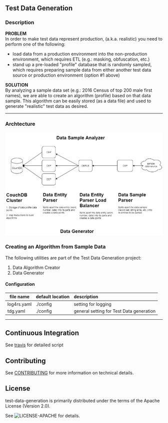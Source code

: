 ## Test Data Generation

### Description
**PROBLEM**
</br>
In order to make test data represent production, (a.k.a. realistic) you need to perform one of the following:
+ load data from a production environment into the non-production environment, which requires ETL (e.g.: masking, obfuscation, etc.)
+ stand up a pre-loaded "profile" database that is randomly sampled, which requires preparing sample data from either another test data source 
or production environment (option #1 above)

**SOLUTION**
</br>
 By analyzing a sample data set (e.g.: 2016 Census of top 200 male first names), we are able to create an algorithm (profile) based on that data sample. 
 This algorithm can be easily stored (as a data file) and used to generate "realistic" test data as desired. 

---

### Archtecture 
![Architectural Diagram](./docs/img/test-data-generation-architecture.png "Architectural Diagram")



### Creating an Algorithm from Sample Data
The following utilities are part of the Test Data Generation project:
1. Data Algorithm Creator
2. Data Generator

#### Configuration
|  file name  | default location | description |
| ----------- | :--------------- | :---------- |
| log4rs.yaml | ./config         | setting for logging |
| tdg.yaml    | ./config         | general setting for Test Data generation |

---

## Continuous Integration
See [travis](./.travis.yml) for detailed script

## Contributing

See [CONTRIBUTING](./CONTRIBUTING.md) for more information on technical details.

## License

test-data-generation is primarily distributed under the terms of the Apache License (Version 2.0).

See ![LICENSE-APACHE](.:LICENSE-APACHE "Apache License") for details.
